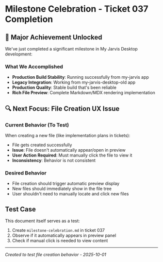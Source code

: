 # Milestone Celebration - Ticket 037 Completion

## 🎉 Major Achievement Unlocked

We've just completed a significant milestone in My Jarvis Desktop development:

### What We Accomplished
- **Production Build Stability**: Running successfully from my-jarvis app
- **Legacy Integration**: Working from my-jarvis-desktop-old app
- **Production Quality**: Stable build that's been reliable
- **Rich File Preview**: Complete Markdown/MDX rendering implementation

## 🔍 Next Focus: File Creation UX Issue

### Current Behavior (To Test)
When creating a new file (like implementation plans in tickets):
- File gets created successfully
- **Issue**: File doesn't automatically appear/open in preview
- **User Action Required**: Must manually click the file to view it
- **Inconsistency**: Behavior is not consistent

### Desired Behavior
- File creation should trigger automatic preview display
- New files should immediately show in the file tree
- User shouldn't need to manually locate and click new files

## Test Case
This document itself serves as a test:
1. Create `milestone-celebration.md` in ticket 037
2. Observe if it automatically appears in preview panel
3. Check if manual click is needed to view content

---

*Created to test file creation behavior - 2025-10-01*
